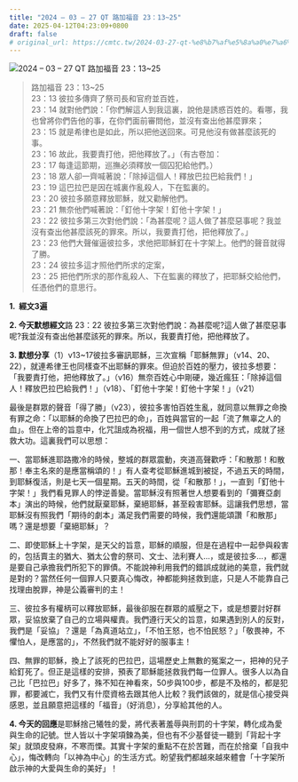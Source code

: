 ```yaml
---
title: "2024 – 03 – 27 QT 路加福音 23：13~25"
date: 2025-04-12T04:23:09+0800
draft: false
# original_url: https://cmtc.tw/2024-03-27-qt-%e8%b7%af%e5%8a%a0%e7%a6%8f%e9%9f%b3-23%ef%bc%9a1325
---
```


![2024 – 03 – 27 QT 路加福音 23：13\~25](/images/qt.jpg  "2024 – 03 – 27 QT 路加福音 23：13\~25")

> 路加福音 23：13\~25  
> 23：13 彼拉多傳齊了祭司長和官府並百姓，  
> 23：14 就對他們說：「你們解這人到我這裏，說他是誘惑百姓的。看哪，我也曾將你們告他的事，在你們面前審問他，並沒有查出他甚麼罪來；  
> 23：15 就是希律也是如此，所以把他送回來。可見他沒有做甚麼該死的事。  
> 23：16 故此，我要責打他，把他釋放了。」（有古卷加：  
> 23：17 每逢這節期，巡撫必須釋放一個囚犯給他們。）  
> 23：18 眾人卻一齊喊著說：「除掉這個人！釋放巴拉巴給我們！」  
> 23：19 這巴拉巴是因在城裏作亂殺人，下在監裏的。  
> 23：20 彼拉多願意釋放耶穌，就又勸解他們。  
> 23：21 無奈他們喊著說：「釘他十字架！釘他十字架！」  
> 23：22 彼拉多第三次對他們說：「為甚麼呢？這人做了甚麼惡事呢？我並沒有查出他甚麼該死的罪來。所以，我要責打他，把他釋放了。」  
> 23：23 他們大聲催逼彼拉多，求他把耶穌釘在十字架上。他們的聲音就得了勝。  
> 23：24 彼拉多這才照他們所求的定案，  
> 23：25 把他們所求的那作亂殺人、下在監裏的釋放了，把耶穌交給他們，任憑他們的意思行。

**1.  經文3遍**

**2. 今天默想經文**路 23：22 彼拉多第三次對他們說：為甚麼呢?這人做了甚麼惡事呢?我並沒有查出他甚麼該死的罪來。所以，我要責打他，把他釋放了。

**3. 默想分享**（1）v13\~17彼拉多審訊耶穌，三次宣稱「耶穌無罪」（v14、20、22），就連希律王也同樣查不出耶穌的罪來。但迫於百姓的壓力，彼拉多想要：「我要責打他，把他釋放了。」（v16）無奈百姓心中剛硬，幾近瘋狂：「除掉這個人！釋放巴拉巴給我們！」（v18）、「釘他十字架！釘他十字架！」（v21）

最後是群眾的聲音「得了勝」（v23），彼拉多害怕百姓生亂，就同意以無罪之命換有罪之命：「以耶穌的命換了巴拉巴的命」，百姓與當官的一起「流了無辜之人的血」。但在上帝的旨意中，化咒詛成為祝福，用一個世人想不到的方式，成就了拯救大功。這裏我們可以思想：

一、當耶穌進耶路撒冷的時候，整城的群眾震動，夾道高聲歡呼：「和散那！和散那！奉主名來的是應當稱頌的！」有人查考從耶穌進城到被捉，不過五天的時間，到耶穌復活，則是七天一個星期。五天的時間，從「和散那！」，一直到「釘他十字架！」我們看見罪人的悖逆善變。當耶穌沒有照著世人想要看到的「彌賽亞劇本」演出的時候，他們就厭棄耶穌，棄絕耶穌，甚至殺害耶穌。這讓我們思想，當耶穌沒有照我們「期待的劇本」滿足我們需要的時候，我們還能頌讚「和散那」嗎？還是想要「棄絕耶穌」？

二、即使耶穌上十字架，是天父的旨意，耶穌的順服，但是在過程中一起參與殺害的，包括賣主的猶大、猶太公會的祭司、文士、法利賽人…，或是彼拉多…，都還是要自己承擔我們所犯下的罪債。不能說神利用我們的錯誤成就祂的美意，我們就是對的？當然任何一個罪人只要真心悔改，神都能夠拯救到底，只是人不能靠自己找理由脫罪，神是公義審判的主！

三、彼拉多有權柄可以釋放耶穌，最後卻服在群眾的威壓之下，或是想要討好群眾，妥協放棄了自己的立場與權責。我們遵行天父的旨意，如果遇到別人的反對，我們是「妥協」？還是「為真道站立」，「不怕王怒，也不怕民怒？」「敬畏神，不懼怕人，是應當的」，不然我們就不能好好的服事主！

四、無罪的耶穌，換上了該死的巴拉巴，這場歷史上無數的冤案之一，把神的兒子給釘死了。但正是這樣的安排，預表了耶穌能拯救我們每一位罪人。很多人以為自己比「巴拉巴」好多了，殊不知在神看來，50步與100步，都是不及格的，都是犯罪，都要滅亡，我們又有什麼資格去跟其他人比較？我們該做的，就是信心接受與感恩，並且願意把這樣的「福音」（好消息），分享給其他的人。

**4. 今天的回應**是耶穌捨己犧牲的愛，將代表著羞辱與刑罰的十字架，轉化成為愛與生命的記號。世人皆以十字架項鍊為美，但也有不少基督徒一聽到「背起十字架」就頭皮發麻，不寒而慄。其實十字架的重點不在於苦難，而在於捨棄「自我中心」，悔改轉向「以神為中心」的生活方式。盼望我們都越來越來體會「十字架所啟示神的大愛與生命的美好」！